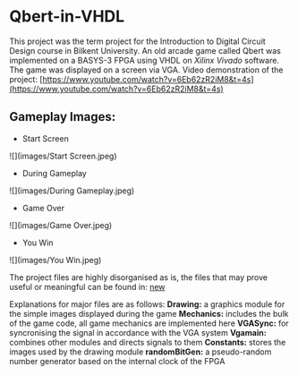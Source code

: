 # Qbert-in-VHDL
This project was the term project for the Introduction to Digital Circuit Design course in Bilkent University. An old arcade game called Qbert was implemented on a BASYS-3 FPGA using VHDL on _Xilinx Vivado_ software. The game was displayed on a screen via VGA.
Video demonstration of the project: [https://www.youtube.com/watch?v=6Eb62zR2iM8&t=4s](https://www.youtube.com/watch?v=6Eb62zR2iM8&t=4s)

## Gameplay Images:
* Start Screen

![](images/Start Screen.jpeg)

* During Gameplay

![](images/During Gameplay.jpeg)

* Game Over

![](images/Game Over.jpeg)

* You Win

![](images/You Win.jpeg)


The project files are highly disorganised as is, the files that may prove useful or meaningful can be found in: [new](https://github.com/Ertugrulmert/Qbert-in-VHDL/tree/master/final%20changes.srcs/sources_1/new)

Explanations for major files are as follows:
**Drawing:** a graphics module for the simple images displayed during the game
**Mechanics:** includes the bulk of the game code, all game mechanics are implemented here
**VGASync:** for syncronising the signal in accordance with the VGA system
**Vgamain:** combines other modules and directs signals to them
**Constants:** stores the images used by the drawing module
**randomBitGen:** a pseudo-random number generator based on the internal clock of the FPGA
